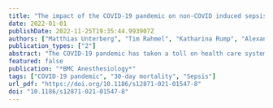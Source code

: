 ```yaml
---
title: "The impact of the COVID-19 pandemic on non-COVID induced sepsis survival"
date: 2022-01-01
publishDate: 2022-11-25T19:35:44.993907Z
authors: ["Matthias Unterberg", "Tim Rahmel", "Katharina Rump", "Alexander Wolf", "Helge Haberl", "Alexander von Busch", "Lars Bergmann", "Thilo Bracht", "Alexander Zarbock", "Stefan Felix Ehrentraut", "Christian Putensen", "Frank Wappler", "Thomas Köhler", "Björn Ellger", "Nina Babel", "Ulrich Frey", "Martin Eisenacher", "Daniel Kleefisch", "Katrin Marcus", "Barbara Sitek", "Michael Adamzik", "Björn Koos", "Hartmuth Nowak", "Michael Adamzik", "Moritz Anft", "Thorsten Annecke", "Nina Babel", "Maha Bazzi", "Lars Bergmann", "Christian Bode", "Thilo Bracht", "Alexander von Busch", "Jerome M. Defosse", "Stefan F. Ehrentraut", "Martin Eisennacher", "Björn Ellger", "Christian Ertmer", "Ulrich H. Frey", "Katrin Fuchs", "Helge Haberl", "Dietrich Henzler", "Daniel Kleefisch", "Thomas Köhler", "Björn Koos", "Ulrich Limper", "Katrin Marcus", "Hartmuth Nowak", "Daniel Oswald", "Christian Putensen", "Tim Rahmel", "Katharina Rump", "Jens-Christian Schewe", "Elke Schwier", "Barbara Sitek", "Matthias Unterberg", "Frank Wappler", "Katrin Willemsen", "Alexander Wolf", "Alexander Zarbock", "Birgit Zuelch", "on behalf of the SepsisDataNet. NRW research group"]
publication_types: ["2"]
abstract: "The COVID-19 pandemic has taken a toll on health care systems worldwide, which has led to increased mortality of different diseases like myocardial infarction. This is most likely due to three factors. First, an increased workload per nurse ratio, a factor associated with mortality. Second, patients presenting with COVID-19-like symptoms are isolated, which also decreases survival in cases of emergency. And third, patients hesitate to see a doctor or present themselves at a hospital. To assess if this is also true for sepsis patients, we asked whether non-COVID-19 sepsis patients had an increased 30-day mortality during the COVID-19 pandemic."
featured: false
publication: "*BMC Anesthesiology*"
tags: ["COVID-19 pandemic", "30-day mortality", "Sepsis"]
url_pdf: "https://doi.org/10.1186/s12871-021-01547-8"
doi: "10.1186/s12871-021-01547-8"
---
```


